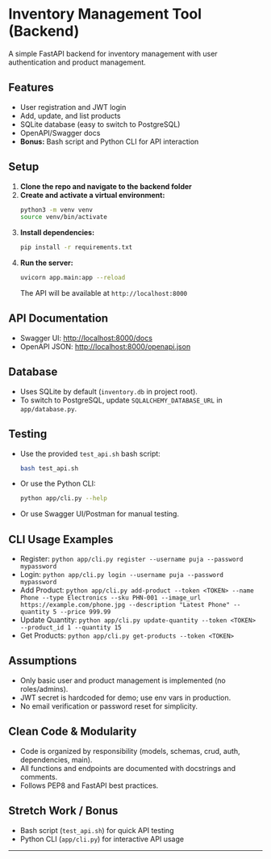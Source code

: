 # Inventory Management Tool (Backend)

A simple FastAPI backend for inventory management with user authentication and product management.

## Features
- User registration and JWT login
- Add, update, and list products
- SQLite database (easy to switch to PostgreSQL)
- OpenAPI/Swagger docs
- **Bonus:** Bash script and Python CLI for API interaction

## Setup

1. **Clone the repo and navigate to the backend folder**
2. **Create and activate a virtual environment:**
   ```bash
   python3 -m venv venv
   source venv/bin/activate
   ```
3. **Install dependencies:**
   ```bash
   pip install -r requirements.txt
   ```
4. **Run the server:**
   ```bash
   uvicorn app.main:app --reload
   ```
   The API will be available at `http://localhost:8000`

## API Documentation
- Swagger UI: [http://localhost:8000/docs](http://localhost:8000/docs)
- OpenAPI JSON: [http://localhost:8000/openapi.json](http://localhost:8000/openapi.json)

## Database
- Uses SQLite by default (`inventory.db` in project root).
- To switch to PostgreSQL, update `SQLALCHEMY_DATABASE_URL` in `app/database.py`.

## Testing
- Use the provided `test_api.sh` bash script:
  ```bash
  bash test_api.sh
  ```
- Or use the Python CLI:
  ```bash
  python app/cli.py --help
  ```
- Or use Swagger UI/Postman for manual testing.

## CLI Usage Examples
- Register: `python app/cli.py register --username puja --password mypassword`
- Login: `python app/cli.py login --username puja --password mypassword`
- Add Product: `python app/cli.py add-product --token <TOKEN> --name Phone --type Electronics --sku PHN-001 --image_url https://example.com/phone.jpg --description "Latest Phone" --quantity 5 --price 999.99`
- Update Quantity: `python app/cli.py update-quantity --token <TOKEN> --product_id 1 --quantity 15`
- Get Products: `python app/cli.py get-products --token <TOKEN>`

## Assumptions
- Only basic user and product management is implemented (no roles/admins).
- JWT secret is hardcoded for demo; use env vars in production.
- No email verification or password reset for simplicity.

## Clean Code & Modularity
- Code is organized by responsibility (models, schemas, crud, auth, dependencies, main).
- All functions and endpoints are documented with docstrings and comments.
- Follows PEP8 and FastAPI best practices.

## Stretch Work / Bonus
- Bash script (`test_api.sh`) for quick API testing
- Python CLI (`app/cli.py`) for interactive API usage

--- 